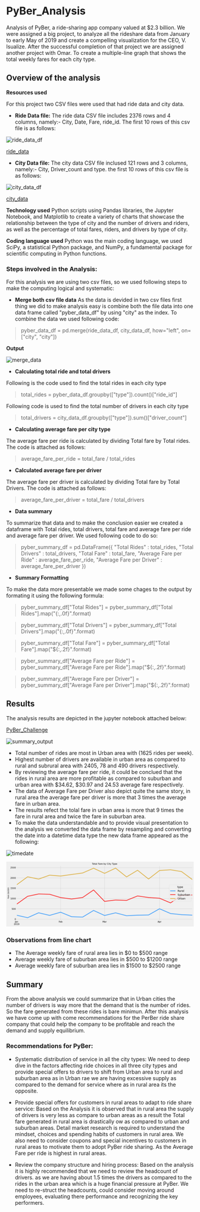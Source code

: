# PyBer_Analysis
Analysis of PyBer, a ride-sharing app company valued at $2.3 billion. We were assigned a big project, to analyze all the rideshare data from January to early May of 2019 and create a compelling visualization for the CEO, V. Isualize. After the successful completion of that project we are assigned another project with Omar. To create a multiple-line graph that shows the total weekly fares for each city type.


## Overview of the analysis
**Resources used**

For this project two CSV files were used that had ride data and city data. 
- **Ride Data file:** The ride data CSV file includes 2376 rows and 4 columns, namely:- City, Date, Fare, ride_id. The first 10 rows of this csv file is as follows:

![ride_data_df](https://user-images.githubusercontent.com/111251560/192709610-b64fcdb0-2e8d-48c7-8b69-d0d988ee2821.png)

[ride_data](/Resources/ride_data.csv)

- **City Data file:** The city data CSV file inclused 121 rows and 3 columns, namely:- City, Driver_count and type. the first 10 rows of this csv file is as follows:

![city_data_df](https://user-images.githubusercontent.com/111251560/192710289-c5414575-76cc-4ce3-bde8-4eedc1207ae6.png)

[city_data](/Resources/city_data.csv)

**Technology used** 
Python scripts using Pandas libraries, the Jupyter Notebook, and Matplotlib to create a variety of charts that showcase the relationship between the type of city and the number of drivers and riders, as well as the percentage of total fares, riders, and drivers by type of city.

**Coding language used** 
Python was the main coding language, we used SciPy, a statistical Python package, and NumPy, a fundamental package for scientific computing in Python functions.

### Steps involved in the Analysis:
For this analysis we are using two csv files, so we used following steps to make the computing logical and systematic:
- **Merge both csv file data** As the data is devided in two csv files first thing we did to make analysis easy is combine both the file data into one data frame called "pyber_data_df" by using "city" as the index. To combine the data we used following code:
> pyber_data_df = pd.merge(ride_data_df, city_data_df, how="left", on=["city", "city"])

**Output**

![merge_data](https://user-images.githubusercontent.com/111251560/192822373-a7be02a2-0a2f-46f4-945f-84e735c794ff.png)

- **Calculating total ride and total drivers**

Following is the code used to find the total rides in each city type

> total_rides = pyber_data_df.groupby(["type"]).count()["ride_id"]

Following code is used to find the total number of drivers in each city type

> total_drivers = city_data_df.groupby(["type"]).sum()["driver_count"]

- **Calculating average fare per city type**

The average fare per ride is calculated by dividing Total fare by Total rides. The code is attached as follows:

> average_fare_per_ride = total_fare / total_rides

- **Calculated average fare per driver**

The average fare per driver is calculated by dividing Total fare by Total Drivers. The code is attached as follows:

> average_fare_per_driver = total_fare / total_drivers

- **Data summary**

To summarize that data and to make the conclusion easier we created a dataframe with Total rides, total drivers, total fare and average fare per ride and average fare per driver. We used following code to do so:

> pyber_summary_df = pd.DataFrame({
>                                "Total Rides" : total_rides,
>                                "Total Drivers" : total_drivers,
>                                "Total Fare" : total_fare,
>                                "Average Fare per Ride" : average_fare_per_ride,
>                                "Average Fare per Driver" : average_fare_per_driver
>                                })

- **Summary Formatting**

To make the data more presentable we made some chages to the output by formating it using the following formula:

> pyber_summary_df["Total Rides"] = pyber_summary_df["Total Rides"].map("{:,.0f}".format)

> pyber_summary_df["Total Drivers"] = pyber_summary_df["Total Drivers"].map("{:,.0f}".format)

> pyber_summary_df["Total Fare"] = pyber_summary_df["Total Fare"].map("${:,.2f}".format)

> pyber_summary_df["Average Fare per Ride"] = pyber_summary_df["Average Fare per Ride"].map("${:,.2f}".format)

> pyber_summary_df["Average Fare per Driver"] = pyber_summary_df["Average Fare per Driver"].map("${:,.2f}".format)


## Results
The analysis results are depicted in the jupyter notebook attached below:

[PyBer_Challenge](/PyBer_Challenge.ipynb)

![summary_output](https://user-images.githubusercontent.com/111251560/192925316-73a6e9b6-5004-49cd-9f7e-ab20021d584e.png)

- Total number of rides are most in Urban area with (1625 rides per week).
- Highest number of drivers are available in urban area as compared to rural and subrural area with 2405, 78 and 490 drivers respectively.
- By reviewing the average fare per ride, it could be conclued that the rides in rural area are more profitable as compared to suburban and urban area with $34.62, $30.97 and 24.53 average fare respectively.
- The data of Average Fare per Driver also depict quite the same story, in rural area the average fare per driver is more that 3 times the average fare in urban area.
- The results refect the tolal fare in urban area is more that 9 times the fare in rural area and twice the fare in suburban area. 
- To make the data understandable and to provide visual presentation to the analysis we converted the data frame by resampling and converting the date into a datetime data type the new data frame appeared as the following:

![timedate](https://user-images.githubusercontent.com/111251560/192934770-c9eaae18-e9c2-4e05-97f3-c8a0eaa06d88.png)

![Test_image](/analysis/PyBer_fare_summary.png)

### Observations from line chart
- The Average weekly fare of rural area lies in $0 to $500 range
- Average weekly fare of suburban area lies in $500 to $1200 range
- Average weekly fare of suburban area lies in $1500 to $2500 range

## Summary

From the above analysis we could summarize that in Urban cities the number of drivers is way more that the demand that is the number of rides. So the fare generated from these rides is bare minimun. After this analysis we have come up with come recommendations for the PerBer ride share company that could help the company to be profitable and reach the demand and supply equilibrium. 

### Recommendations for PyBer:

- Systematic distribution of service in all the city types: We need to deep dive in the factors affecting ride choices in all three city types and provide special offers to drivers to shift from Urban area to rural and suburban area as  in Urban rae we are having excessive supply as compared to the demand for service where as in rural area its the opposite. 

- Provide special offers for customers in rural areas to adapt to ride share service: Based on the Analysis it is observed that in rural area the supply of drivers is very less as compare to urban areas as a result the Total fare generated in rural area is drastically ow as compared to urban and suburban areas. Detail market research is required to understand the mindset, choices and spending habits of customers in rural area. We also need to consider coupons and special incentives to customers in rural areas to motivate them to adopt PyBer ride sharing. As the Average Fare per ride is highest in rural areas.

- Review the company structure and hiring process: Based on the analysis it is highly recommended that we need to review the headcount of drivers. as we are having about 1.5 times the drivers as compared to the rides in the urban area which is a huge financial pressure at PyBer. We need to re-struct the headcounts, could consider moving around employees, evaluating there performance and recognizing the key performers.
